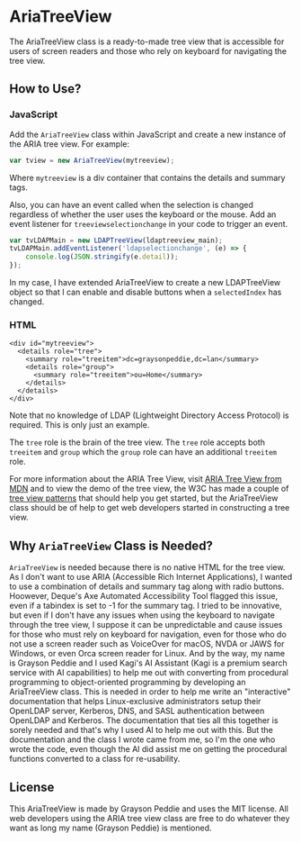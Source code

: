 # AriaTreeView
The AriaTreeView class is a ready-to-made tree view that is accessible for users of screen readers and those who rely on keyboard for navigating the tree view.

## How to Use?

### JavaScript

Add the `AriaTreeView` class within JavaScript and create a new instance of the ARIA tree view. For example:

```js
var tview = new AriaTreeView(mytreeview);
```

Where `mytreeview` is a div container that contains the details and summary tags.

Also, you can have an event called when the selection is changed regardless of whether the user uses the keyboard or the mouse. Add an event listener for `treeviewselectionchange` in your code to trigger an event.

```js
var tvLDAPMain = new LDAPTreeView(ldaptreeview_main);
tvLDAPMain.addEventListener('ldapselectionchange', (e) => {
    console.log(JSON.stringify(e.detail));
});
```

In my case, I have extended AriaTreeView to create a new LDAPTreeView object so that I can enable and disable buttons when a `selectedIndex` has changed.

### HTML

```
<div id="mytreeview">
  <details role="tree">
    <summary role="treeitem">dc=graysonpeddie,dc=lan</summary>
    <details role="group">
      <summary role="treeitem">ou=Home</summary>
    </details>
  </details>
</div>
```

Note that no knowledge of LDAP (Lightweight Directory Access Protocol) is required. This is only just an example.

The `tree` role is the brain of the tree view. The `tree` role accepts both `treeitem` and `group` which the `group` role can have an additional `treeitem` role.

For more information about the ARIA Tree View, visit [ARIA Tree View from MDN](https://developer.mozilla.org/en-US/docs/Web/Accessibility/ARIA/Reference/Roles/tree_role) and to view the demo of the tree view, the W3C has made a couple of [tree view patterns](https://www.w3.org/WAI/ARIA/apg/patterns/treeview/) that should help you get started, but the AriaTreeView class should be of help to get web developers started in constructing a tree view.

## Why `AriaTreeView` Class is Needed?

`AriaTreeView` is needed because there is no native HTML for the tree view. As I don't want to use ARIA (Accessible Rich Internet Applications), I wanted to use a combination of details and summary tag along with radio buttons. Hoowever, Deque's Axe Automated Accessibility Tool flagged this issue, even if a tabindex is set to -1 for the summary tag. I tried to be innovative, but even if I don't have any issues when using the keyboard to navigate through the tree view, I suppose it can be unpredictable and cause issues for those who must rely on keyboard for navigation, even for those who do not use a screen reader such as VoiceOver for macOS, NVDA or JAWS for Windows, or even Orca screen reader for Linux. And by the way, my name is Grayson Peddie and I used Kagi's AI Assistant (Kagi is a premium search service with AI capabilities) to help me out with converting from procedural programming to object-oriented programming by developing an AriaTreeView class. This is needed in order to help me write an "interactive" documentation that helps Linux-exclusive administrators setup their OpenLDAP server, Kerberos, DNS, and SASL authentication between OpenLDAP and Kerberos. The documentation that ties all this together is sorely needed and that's why I used AI to help me out with this. But the documentation and the class I wrote came from me, so I'm the one who wrote the code, even though the AI did assist me on getting the procedural functions converted to a class for re-usability.

## License

This AriaTreeView is made by Grayson Peddie and uses the MIT license. All web developers using the ARIA tree view class are free to do whatever they want as long my name (Grayson Peddie) is mentioned.
